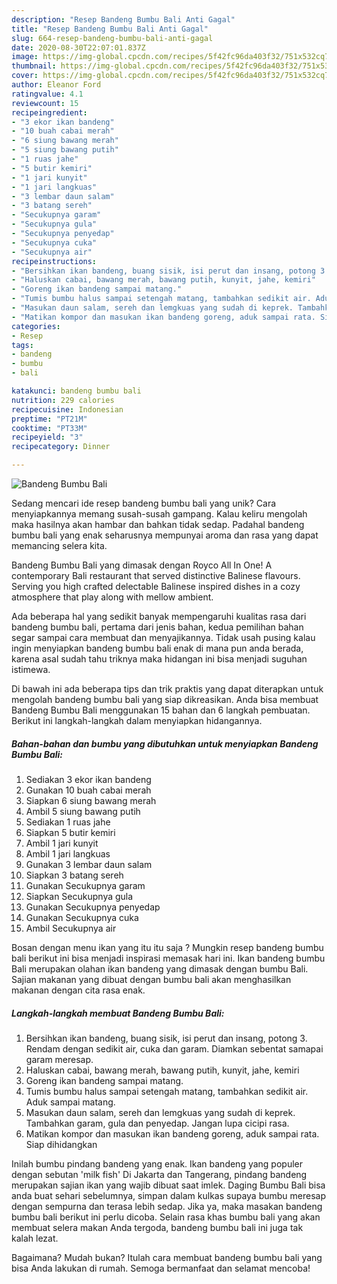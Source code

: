```yaml
---
description: "Resep Bandeng Bumbu Bali Anti Gagal"
title: "Resep Bandeng Bumbu Bali Anti Gagal"
slug: 664-resep-bandeng-bumbu-bali-anti-gagal
date: 2020-08-30T22:07:01.837Z
image: https://img-global.cpcdn.com/recipes/5f42fc96da403f32/751x532cq70/bandeng-bumbu-bali-foto-resep-utama.jpg
thumbnail: https://img-global.cpcdn.com/recipes/5f42fc96da403f32/751x532cq70/bandeng-bumbu-bali-foto-resep-utama.jpg
cover: https://img-global.cpcdn.com/recipes/5f42fc96da403f32/751x532cq70/bandeng-bumbu-bali-foto-resep-utama.jpg
author: Eleanor Ford
ratingvalue: 4.1
reviewcount: 15
recipeingredient:
- "3 ekor ikan bandeng"
- "10 buah cabai merah"
- "6 siung bawang merah"
- "5 siung bawang putih"
- "1 ruas jahe"
- "5 butir kemiri"
- "1 jari kunyit"
- "1 jari langkuas"
- "3 lembar daun salam"
- "3 batang sereh"
- "Secukupnya garam"
- "Secukupnya gula"
- "Secukupnya penyedap"
- "Secukupnya cuka"
- "Secukupnya air"
recipeinstructions:
- "Bersihkan ikan bandeng, buang sisik, isi perut dan insang, potong 3. Rendam dengan sedikit air, cuka dan garam. Diamkan sebentat samapai garam meresap."
- "Haluskan cabai, bawang merah, bawang putih, kunyit, jahe, kemiri"
- "Goreng ikan bandeng sampai matang."
- "Tumis bumbu halus sampai setengah matang, tambahkan sedikit air. Aduk sampai matang."
- "Masukan daun salam, sereh dan lemgkuas yang sudah di keprek. Tambahkan garam, gula dan penyedap. Jangan lupa cicipi rasa."
- "Matikan kompor dan masukan ikan bandeng goreng, aduk sampai rata. Siap dihidangkan"
categories:
- Resep
tags:
- bandeng
- bumbu
- bali

katakunci: bandeng bumbu bali 
nutrition: 229 calories
recipecuisine: Indonesian
preptime: "PT21M"
cooktime: "PT33M"
recipeyield: "3"
recipecategory: Dinner

---
```



![Bandeng Bumbu Bali](https://img-global.cpcdn.com/recipes/5f42fc96da403f32/751x532cq70/bandeng-bumbu-bali-foto-resep-utama.jpg)

Sedang mencari ide resep bandeng bumbu bali yang unik? Cara menyiapkannya memang susah-susah gampang. Kalau keliru mengolah maka hasilnya akan hambar dan bahkan tidak sedap. Padahal bandeng bumbu bali yang enak seharusnya mempunyai aroma dan rasa yang dapat memancing selera kita.

Bandeng Bumbu Bali yang dimasak dengan Royco All In One! A contemporary Bali restaurant that served distinctive Balinese flavours. Serving you high crafted delectable Balinese inspired dishes in a cozy atmosphere that play along with mellow ambient.

Ada beberapa hal yang sedikit banyak mempengaruhi kualitas rasa dari bandeng bumbu bali, pertama dari jenis bahan, kedua pemilihan bahan segar sampai cara membuat dan menyajikannya. Tidak usah pusing kalau ingin menyiapkan bandeng bumbu bali enak di mana pun anda berada, karena asal sudah tahu triknya maka hidangan ini bisa menjadi suguhan istimewa.


Di bawah ini ada beberapa tips dan trik praktis yang dapat diterapkan untuk mengolah bandeng bumbu bali yang siap dikreasikan. Anda bisa membuat Bandeng Bumbu Bali menggunakan 15 bahan dan 6 langkah pembuatan. Berikut ini langkah-langkah dalam menyiapkan hidangannya.

<!--inarticleads1-->

##### Bahan-bahan dan bumbu yang dibutuhkan untuk menyiapkan Bandeng Bumbu Bali:

1. Sediakan 3 ekor ikan bandeng
1. Gunakan 10 buah cabai merah
1. Siapkan 6 siung bawang merah
1. Ambil 5 siung bawang putih
1. Sediakan 1 ruas jahe
1. Siapkan 5 butir kemiri
1. Ambil 1 jari kunyit
1. Ambil 1 jari langkuas
1. Gunakan 3 lembar daun salam
1. Siapkan 3 batang sereh
1. Gunakan Secukupnya garam
1. Siapkan Secukupnya gula
1. Gunakan Secukupnya penyedap
1. Gunakan Secukupnya cuka
1. Ambil Secukupnya air


Bosan dengan menu ikan yang itu itu saja ? Mungkin resep bandeng bumbu bali berikut ini bisa menjadi inspirasi memasak hari ini. Ikan bandeng bumbu Bali merupakan olahan ikan bandeng yang dimasak dengan bumbu Bali. Sajian makanan yang dibuat dengan bumbu bali akan menghasilkan makanan dengan cita rasa enak. 

<!--inarticleads2-->

##### Langkah-langkah membuat Bandeng Bumbu Bali:

1. Bersihkan ikan bandeng, buang sisik, isi perut dan insang, potong 3. Rendam dengan sedikit air, cuka dan garam. Diamkan sebentat samapai garam meresap.
1. Haluskan cabai, bawang merah, bawang putih, kunyit, jahe, kemiri
1. Goreng ikan bandeng sampai matang.
1. Tumis bumbu halus sampai setengah matang, tambahkan sedikit air. Aduk sampai matang.
1. Masukan daun salam, sereh dan lemgkuas yang sudah di keprek. Tambahkan garam, gula dan penyedap. Jangan lupa cicipi rasa.
1. Matikan kompor dan masukan ikan bandeng goreng, aduk sampai rata. Siap dihidangkan


Inilah bumbu pindang bandeng yang enak. Ikan bandeng yang populer dengan sebutan &#39;milk fish&#39; Di Jakarta dan Tangerang, pindang bandeng merupakan sajian ikan yang wajib dibuat saat imlek. Daging Bumbu Bali bisa anda buat sehari sebelumnya, simpan dalam kulkas supaya bumbu meresap dengan sempurna dan terasa lebih sedap. Jika ya, maka masakan bandeng bumbu bali berikut ini perlu dicoba. Selain rasa khas bumbu bali yang akan membuat selera makan Anda tergoda, bandeng bumbu bali ini juga tak kalah lezat. 

Bagaimana? Mudah bukan? Itulah cara membuat bandeng bumbu bali yang bisa Anda lakukan di rumah. Semoga bermanfaat dan selamat mencoba!
